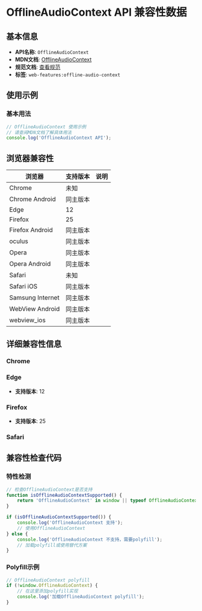 # OfflineAudioContext API 兼容性数据

## 基本信息

- **API名称**: `OfflineAudioContext`
- **MDN文档**: [OfflineAudioContext](https://developer.mozilla.org/docs/Web/API/OfflineAudioContext)
- **规范文档**: [查看规范](https://webaudio.github.io/web-audio-api/#OfflineAudioContext)
- **标签**: `web-features:offline-audio-context`

## 使用示例

### 基本用法

```javascript
// OfflineAudioContext 使用示例
// 请查阅MDN文档了解具体用法
console.log('OfflineAudioContext API');
```

## 浏览器兼容性

| 浏览器 | 支持版本 | 说明 |
|--------|----------|------|
| Chrome | 未知 |  |
| Chrome Android | 同主版本 |  |
| Edge | 12 |  |
| Firefox | 25 |  |
| Firefox Android | 同主版本 |  |
| oculus | 同主版本 |  |
| Opera | 同主版本 |  |
| Opera Android | 同主版本 |  |
| Safari | 未知 |  |
| Safari iOS | 同主版本 |  |
| Samsung Internet | 同主版本 |  |
| WebView Android | 同主版本 |  |
| webview_ios | 同主版本 |  |

## 详细兼容性信息

### Chrome


### Edge

- **支持版本**: 12

### Firefox

- **支持版本**: 25

### Safari


## 兼容性检查代码

### 特性检测

```javascript
// 检查OfflineAudioContext是否支持
function isOfflineAudioContextSupported() {
    return 'OfflineAudioContext' in window || typeof OfflineAudioContext !== 'undefined';
}

if (isOfflineAudioContextSupported()) {
    console.log('OfflineAudioContext 支持');
    // 使用OfflineAudioContext
} else {
    console.log('OfflineAudioContext 不支持，需要polyfill');
    // 加载polyfill或使用替代方案
}
```

### Polyfill示例

```javascript
// OfflineAudioContext polyfill
if (!window.OfflineAudioContext) {
    // 在这里添加polyfill实现
    console.log('加载OfflineAudioContext polyfill');
}
```

